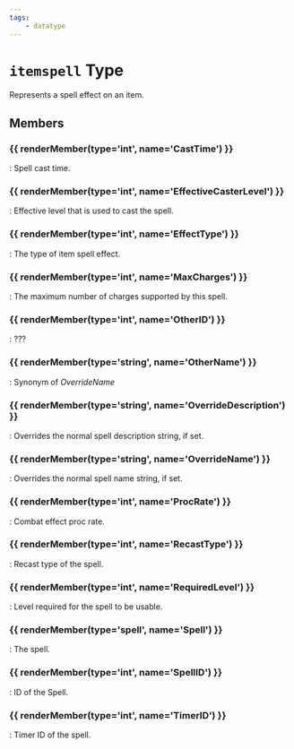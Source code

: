 ```yaml
---
tags:
    - datatype
---
```

# `itemspell` Type

Represents a spell effect on an item.

## Members

### {{ renderMember(type='int', name='CastTime') }}

:   Spell cast time.

### {{ renderMember(type='int', name='EffectiveCasterLevel') }}

:   Effective level that is used to cast the spell.

### {{ renderMember(type='int', name='EffectType') }}

:   The type of item spell effect.

### {{ renderMember(type='int', name='MaxCharges') }}

:   The maximum number of charges supported by this spell.

### {{ renderMember(type='int', name='OtherID') }}

:   ???

### {{ renderMember(type='string', name='OtherName') }}

:   Synonym of _OverrideName_

### {{ renderMember(type='string', name='OverrideDescription') }}

: Overrides the normal spell description string, if set.

### {{ renderMember(type='string', name='OverrideName') }}

: Overrides the normal spell name string, if set.

### {{ renderMember(type='int', name='ProcRate') }}

:   Combat effect proc rate.

### {{ renderMember(type='int', name='RecastType') }}

:   Recast type of the spell.

### {{ renderMember(type='int', name='RequiredLevel') }}

:   Level required for the spell to be usable.

### {{ renderMember(type='spell', name='Spell') }}

:   The spell.

### {{ renderMember(type='int', name='SpellID') }}

:   ID of the Spell.

### {{ renderMember(type='int', name='TimerID') }}

:   Timer ID of the spell.


[int]: ../data-types/datatype-int.md
[spell]: ../data-types/datatype-spell.md
[string]: datatype-string.md
